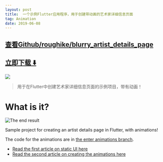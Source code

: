 ```yaml
---
layout: post
title:  一个示例Flutter应用程序，用于创建带动画的艺术家详细信息页面
tag: Animation
date: 2019-06-08
---
```


 

## [查看Github/roughike/blurry_artist_details_page](http://github.com/roughike/blurry_artist_details_page)
## [立即下载 ️⬇️ ](https://codeload.github.com/roughike/blurry_artist_details_page/zip/master) 


 
![](https://flutterawesome.com/content/images/2018/09/Flutter-Animation-App.jpg)
 
>
> 用于在Flutter中创建艺术家详细信息页面的示例项目，带有动画！
>

 
# What is it?

![The end result](https://raw.githubusercontent.com/roughike/blurry_artist_details_page/master/result.png)

Sample project for creating an artist details page in Flutter, with animations!

The code for the animations are in [the enter animations branch](https://github.com/FlutterRocks/blurry_artist_details_page/tree/enter-animations).

* [Read the first article on static UI here](https://flutter.rocks/2018/03/06/from-wireframes-to-flutter-blurry-artist-details-page/)
* [Read the second article on creating the animations here](https://flutter.rocks/2018/03/14/orchestrating-multiple-animations-into-visual-enter-animation/)

